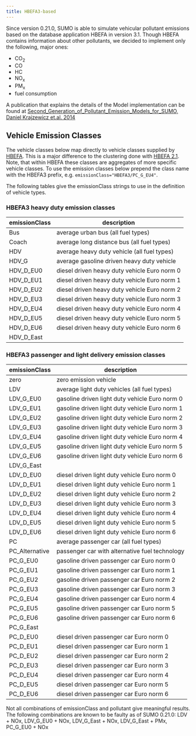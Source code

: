 ```yaml
---
title: HBEFA3-based
---
```


Since version 0.21.0, SUMO is able to simulate vehicular pollutant
emissions based on the database application HBEFA in version 3.1. Though
HBEFA contains information about other pollutants, we decided to
implement only the following, major ones:

- CO<sub>2</sub>
- CO
- HC
- NO<sub>x</sub>
- PM<sub>x</sub>
- fuel consumption

A publication that explains the details of the Model implementation can be found at [Second_Generation_of_Pollutant_Emission_Models_for_SUMO, Daniel Krajzewicz et.al. 2014](https://www.researchgate.net/publication/263281112_Second_Generation_of_Pollutant_Emission_Models_for_SUMO)

## Vehicle Emission Classes

The vehicle classes below map directly to vehicle classes supplied by
[HBEFA](https://www.hbefa.net/). This is a major difference to the
clustering done with [HBEFA
2.1](../../Models/Emissions/HBEFA-based.md). Note, that within HBEFA
these classes are aggregates of more specific vehicle classes. To use
the emission classes below prepend the class name with the HBEFA3
prefix, e.g. `emissionClass="HBEFA3/PC_G_EU4"`.

The following tables give the emissionClass strings to use in the
definition of vehicle types.

### HBEFA3 heavy duty emission classes

| emissionClass | description                                  |
| ------------- | -------------------------------------------- |
| Bus           | average urban bus (all fuel types)           |
| Coach         | average long distance bus (all fuel types)   |
| HDV           | average heavy duty vehicle (all fuel types)  |
| HDV_G        | average gasoline driven heavy duty vehicle   |
| HDV_D_EU0   | diesel driven heavy duty vehicle Euro norm 0 |
| HDV_D_EU1   | diesel driven heavy duty vehicle Euro norm 1 |
| HDV_D_EU2   | diesel driven heavy duty vehicle Euro norm 2 |
| HDV_D_EU3   | diesel driven heavy duty vehicle Euro norm 3 |
| HDV_D_EU4   | diesel driven heavy duty vehicle Euro norm 4 |
| HDV_D_EU5   | diesel driven heavy duty vehicle Euro norm 5 |
| HDV_D_EU6   | diesel driven heavy duty vehicle Euro norm 6 |
| HDV_D_East  |                                              |

### HBEFA3 passenger and light delivery emission classes

| emissionClass   | description                                    |
| --------------- | ---------------------------------------------- |
| zero            | zero emission vehicle                          |
| LDV             | average light duty vehicles (all fuel types)   |
| LDV_G_EU0     | gasoline driven light duty vehicle Euro norm 0 |
| LDV_G_EU1     | gasoline driven light duty vehicle Euro norm 1 |
| LDV_G_EU2     | gasoline driven light duty vehicle Euro norm 2 |
| LDV_G_EU3     | gasoline driven light duty vehicle Euro norm 3 |
| LDV_G_EU4     | gasoline driven light duty vehicle Euro norm 4 |
| LDV_G_EU5     | gasoline driven light duty vehicle Euro norm 5 |
| LDV_G_EU6     | gasoline driven light duty vehicle Euro norm 6 |
| LDV_G_East    |                                                |
| LDV_D_EU0     | diesel driven light duty vehicle Euro norm 0   |
| LDV_D_EU1     | diesel driven light duty vehicle Euro norm 1   |
| LDV_D_EU2     | diesel driven light duty vehicle Euro norm 2   |
| LDV_D_EU3     | diesel driven light duty vehicle Euro norm 3   |
| LDV_D_EU4     | diesel driven light duty vehicle Euro norm 4   |
| LDV_D_EU5     | diesel driven light duty vehicle Euro norm 5   |
| LDV_D_EU6     | diesel driven light duty vehicle Euro norm 6   |
| PC              | average passenger car (all fuel types)         |
| PC_Alternative | passenger car with alternative fuel technology |
| PC_G_EU0      | gasoline driven passenger car Euro norm 0      |
| PC_G_EU1      | gasoline driven passenger car Euro norm 1      |
| PC_G_EU2      | gasoline driven passenger car Euro norm 2      |
| PC_G_EU3      | gasoline driven passenger car Euro norm 3      |
| PC_G_EU4      | gasoline driven passenger car Euro norm 4      |
| PC_G_EU5      | gasoline driven passenger car Euro norm 5      |
| PC_G_EU6      | gasoline driven passenger car Euro norm 6      |
| PC_G_East     |                                                |
| PC_D_EU0      | diesel driven passenger car Euro norm 0        |
| PC_D_EU1      | diesel driven passenger car Euro norm 1        |
| PC_D_EU2      | diesel driven passenger car Euro norm 2        |
| PC_D_EU3      | diesel driven passenger car Euro norm 3        |
| PC_D_EU4      | diesel driven passenger car Euro norm 4        |
| PC_D_EU5      | diesel driven passenger car Euro norm 5        |
| PC_D_EU6      | diesel driven passenger car Euro norm 6        |

Not all combinations of emissionClass and pollutant give meaningful
results. The following combinations are known to be faulty as of SUMO
0.21.0: LDV + NOx, LDV_G_EU0 + NOx, LDV_G_East + NOx, LDV_G_East +
PMx, PC_G_EU0 + NOx
